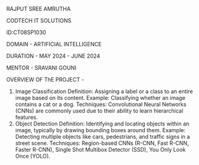 RAJPUT SREE AMRUTHA

CODTECH IT SOLUTIONS

ID:CT08SP1030

DOMAIN - ARTIFICIAL INTELLIGENCE

DURATION - MAY 2024 - JUNE 2024

MENTOR - SRAVANI GOUNI



OVERVIEW OF ThE PROJECT - 
1. Image Classification
Definition: Assigning a label or a class to an entire image based on its content.
Example: Classifying whether an image contains a cat or a dog.
Techniques: Convolutional Neural Networks (CNNs) are commonly used due to their ability to learn hierarchical features.
2. Object Detection
Definition: Identifying and locating objects within an image, typically by drawing bounding boxes around them.
Example: Detecting multiple objects like cars, pedestrians, and traffic signs in a street scene.
Techniques: Region-based CNNs (R-CNN, Fast R-CNN, Faster R-CNN), Single Shot Multibox Detector (SSD), You Only Look Once (YOLO).
